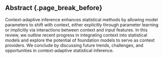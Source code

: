 ## Abstract {.page_break_before}

Context-adaptive inference enhances statistical methods by allowing model parameters to shift with context, either explicitly through parameter learning or implicitly via interactions between context and input features. 
In this review, we outline recent progress in integrating context into statistical models and explore the potential of foundation models to serve as context providers. 
We conclude by discussing future trends, challenges, and opportunities in context-adaptive statistical inference.